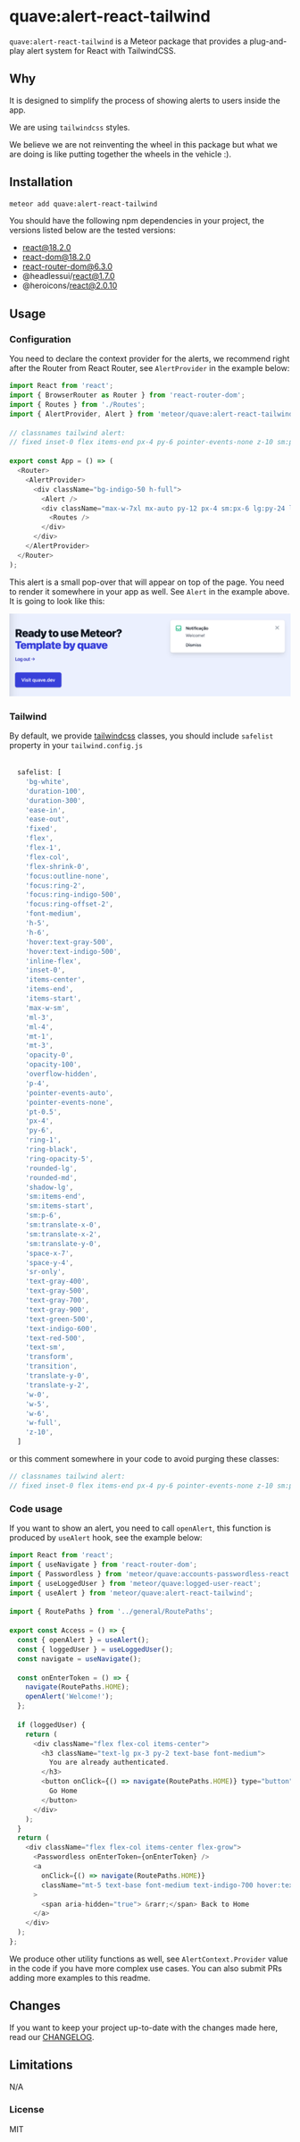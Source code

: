 # quave:alert-react-tailwind

`quave:alert-react-tailwind` is a Meteor package that provides a plug-and-play alert system for React with TailwindCSS.

## Why

It is designed to simplify the process of showing alerts to users inside the app.

We are using `tailwindcss` styles.

We believe we are not reinventing the wheel in this package but what we are doing is like putting together the wheels in the vehicle :).

## Installation

```sh
meteor add quave:alert-react-tailwind
```

You should have the following npm dependencies in your project, the versions listed below are the tested versions:

- react@18.2.0
- react-dom@18.2.0
- react-router-dom@6.3.0
- @headlessui/react@1.7.0
- @heroicons/react@2.0.10

## Usage

### Configuration

You need to declare the context provider for the alerts, we recommend right after the Router from React Router, see `AlertProvider` in the example below:

```js
import React from 'react';
import { BrowserRouter as Router } from 'react-router-dom';
import { Routes } from './Routes';
import { AlertProvider, Alert } from 'meteor/quave:alert-react-tailwind';

// classnames tailwind alert:
// fixed inset-0 flex items-end px-4 py-6 pointer-events-none z-10 sm:p-6 sm:items-start w-full flex-col items-center space-y-4 sm:items-end transform ease-out duration-300 transition translate-y-2 opacity-0 sm:translate-y-0 sm:translate-x-2 translate-y-0 opacity-100 sm:translate-x-0 ease-in duration-100 max-w-sm bg-white shadow-lg rounded-lg pointer-events-auto ring-1 ring-black ring-opacity-5 overflow-hidden p-4 items-start flex-shrink-0 h-6 w-6 text-gray-400 text-red-500 text-green-500 ml-3 w-0 flex-1 pt-0.5 text-sm font-medium text-gray-900 mt-1 text-gray-500 mt-3 space-x-7 rounded-md text-indigo-600 hover:text-indigo-500 focus:outline-none focus:ring-2 focus:ring-offset-2 focus:ring-indigo-500 text-gray-700 hover:text-gray-500 ml-4 inline-flex sr-only h-5 w-5

export const App = () => (
  <Router>
    <AlertProvider>
      <div className="bg-indigo-50 h-full">
        <Alert />
        <div className="max-w-7xl mx-auto py-12 px-4 sm:px-6 lg:py-24 lg:px-8 lg:flex lg:items-center lg:justify-between">
          <Routes />
        </div>
      </div>
    </AlertProvider>
  </Router>
);
```

This alert is a small pop-over that will appear on top of the page. You need to render it somewhere in your app as well. See `Alert` in the example above. It is going to look like this:

![Notification Sample](notification-sample.png)

### Tailwind

By default, we provide [tailwindcss](https://tailwindcss.com/) classes, you should include `safelist` property in your `tailwind.config.js`

```js

  safelist: [
    'bg-white',
    'duration-100',
    'duration-300',
    'ease-in',
    'ease-out',
    'fixed',
    'flex',
    'flex-1',
    'flex-col',
    'flex-shrink-0',
    'focus:outline-none',
    'focus:ring-2',
    'focus:ring-indigo-500',
    'focus:ring-offset-2',
    'font-medium',
    'h-5',
    'h-6',
    'hover:text-gray-500',
    'hover:text-indigo-500',
    'inline-flex',
    'inset-0',
    'items-center',
    'items-end',
    'items-start',
    'max-w-sm',
    'ml-3',
    'ml-4',
    'mt-1',
    'mt-3',
    'opacity-0',
    'opacity-100',
    'overflow-hidden',
    'p-4',
    'pointer-events-auto',
    'pointer-events-none',
    'pt-0.5',
    'px-4',
    'py-6',
    'ring-1',
    'ring-black',
    'ring-opacity-5',
    'rounded-lg',
    'rounded-md',
    'shadow-lg',
    'sm:items-end',
    'sm:items-start',
    'sm:p-6',
    'sm:translate-x-0',
    'sm:translate-x-2',
    'sm:translate-y-0',
    'space-x-7',
    'space-y-4',
    'sr-only',
    'text-gray-400',
    'text-gray-500',
    'text-gray-700',
    'text-gray-900',
    'text-green-500',
    'text-indigo-600',
    'text-red-500',
    'text-sm',
    'transform',
    'transition',
    'translate-y-0',
    'translate-y-2',
    'w-0',
    'w-5',
    'w-6',
    'w-full',
    'z-10',
  ]
```

or this comment somewhere in your code to avoid purging these classes:

```js
// classnames tailwind alert:
// fixed inset-0 flex items-end px-4 py-6 pointer-events-none z-10 sm:p-6 sm:items-start w-full flex-col items-center space-y-4 sm:items-end transform ease-out duration-300 transition translate-y-2 opacity-0 sm:translate-y-0 sm:translate-x-2 translate-y-0 opacity-100 sm:translate-x-0 ease-in duration-100 max-w-sm bg-white shadow-lg rounded-lg pointer-events-auto ring-1 ring-black ring-opacity-5 overflow-hidden p-4 items-start flex-shrink-0 h-6 w-6 text-gray-400 text-red-500 text-green-500 ml-3 w-0 flex-1 pt-0.5 text-sm font-medium text-gray-900 mt-1 text-gray-500 mt-3 space-x-7 rounded-md text-indigo-600 hover:text-indigo-500 focus:outline-none focus:ring-2 focus:ring-offset-2 focus:ring-indigo-500 text-gray-700 hover:text-gray-500 ml-4 inline-flex sr-only h-5 w-5
```


### Code usage

If you want to show an alert, you need to call `openAlert`, this function is produced by `useAlert` hook, see the example below:

```javascript
import React from 'react';
import { useNavigate } from 'react-router-dom';
import { Passwordless } from 'meteor/quave:accounts-passwordless-react';
import { useLoggedUser } from 'meteor/quave:logged-user-react';
import { useAlert } from 'meteor/quave:alert-react-tailwind';

import { RoutePaths } from '../general/RoutePaths';

export const Access = () => {
  const { openAlert } = useAlert();
  const { loggedUser } = useLoggedUser();
  const navigate = useNavigate();

  const onEnterToken = () => {
    navigate(RoutePaths.HOME);
    openAlert('Welcome!');
  };

  if (loggedUser) {
    return (
      <div className="flex flex-col items-center">
        <h3 className="text-lg px-3 py-2 text-base font-medium">
          You are already authenticated.
        </h3>
        <button onClick={() => navigate(RoutePaths.HOME)} type="button">
          Go Home
        </button>
      </div>
    );
  }
  return (
    <div className="flex flex-col items-center flex-grow">
      <Passwordless onEnterToken={onEnterToken} />
      <a
        onClick={() => navigate(RoutePaths.HOME)}
        className="mt-5 text-base font-medium text-indigo-700 hover:text-indigo-600 cursor-pointer"
      >
        <span aria-hidden="true"> &rarr;</span> Back to Home
      </a>
    </div>
  );
};
```

We produce other utility functions as well, see `AlertContext.Provider` value in the code if you have more complex use cases. You can also submit PRs adding more examples to this readme.

## Changes

If you want to keep your project up-to-date with the changes made here, read our [CHANGELOG](CHANGELOG.md).

## Limitations

N/A

### License

MIT
